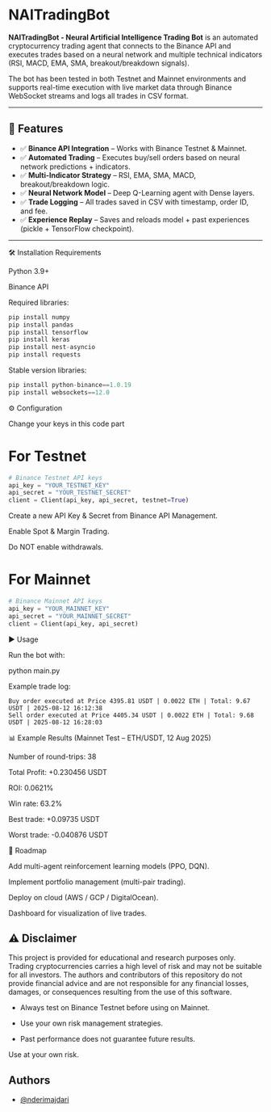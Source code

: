 # **NAITradingBot**

**NAITradingBot - Neural Artificial Intelligence Trading Bot** is an automated cryptocurrency trading agent that connects to the Binance API and executes trades based on a neural network and multiple technical indicators (RSI, MACD, EMA, SMA, breakout/breakdown signals).

The bot has been tested in both Testnet and Mainnet environments and supports real-time execution with live market data through Binance WebSocket streams and logs all trades in CSV format.

---

## 🚀 Features

- ✅ **Binance API Integration** – Works with Binance Testnet & Mainnet.
- ✅ **Automated Trading** – Executes buy/sell orders based on neural network predictions + indicators.
- ✅ **Multi-Indicator Strategy** – RSI, EMA, SMA, MACD, breakout/breakdown logic.
- ✅ **Neural Network Model** – Deep Q-Learning agent with Dense layers.
- ✅ **Trade Logging** – All trades saved in CSV with timestamp, order ID, and fee.
- ✅ **Experience Replay** – Saves and reloads model + past experiences (pickle + TensorFlow checkpoint).

---

🛠️ Installation
Requirements

Python 3.9+

Binance API

Required libraries:

```Python
pip install numpy
pip install pandas
pip install tensorflow
pip install keras
pip install nest-asyncio
pip install requests
```

Stable version libraries:

```Python
pip install python-binance==1.0.19
pip install websockets==12.0
```

⚙️ Configuration

Change your keys in this code part 

# For Testnet
```Python
# Binance Testnet API keys
api_key = "YOUR_TESTNET_KEY"
api_secret = "YOUR_TESTNET_SECRET"
client = Client(api_key, api_secret, testnet=True)
```

Create a new API Key & Secret from Binance API Management.

Enable Spot & Margin Trading.

Do NOT enable withdrawals. 

# For Mainnet
```Python
# Binance Mainnet API keys
api_key = "YOUR_MAINNET_KEY"
api_secret = "YOUR_MAINNET_SECRET"
client = Client(api_key, api_secret)
```

▶️ Usage

Run the bot with:

python main.py


Example trade log:

```
Buy order executed at Price 4395.81 USDT | 0.0022 ETH | Total: 9.67 USDT | 2025-08-12 16:12:38
Sell order executed at Price 4405.34 USDT | 0.0022 ETH | Total: 9.68 USDT | 2025-08-12 16:28:03
```

📊 Example Results (Mainnet Test – ETH/USDT, 12 Aug 2025)

Number of round-trips: 38

Total Profit: +0.230456 USDT

ROI: 0.0621%

Win rate: 63.2%

Best trade: +0.09735 USDT

Worst trade: -0.040876 USDT

🧠 Roadmap

 Add multi-agent reinforcement learning models (PPO, DQN).

 Implement portfolio management (multi-pair trading).

 Deploy on cloud (AWS / GCP / DigitalOcean).

 Dashboard for visualization of live trades.

## ⚠️ Disclaimer

This project is provided for educational and research purposes only.
Trading cryptocurrencies carries a high level of risk and may not be suitable for all investors.
The authors and contributors of this repository do not provide financial advice and are not responsible for any financial losses, damages, or consequences resulting from the use of this software.

- Always test on Binance Testnet before using on Mainnet.

- Use your own risk management strategies.

- Past performance does not guarantee future results.

Use at your own risk.


## Authors

- [@nderimajdari](https://github.com/nderimajdari)

